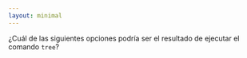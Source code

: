 ```yaml
---
layout: minimal 
---
```


<!-- Which of the below options might be the output of running the `tree` command? -->
¿Cuál de las siguientes opciones podría ser el resultado de ejecutar el comando `tree`?